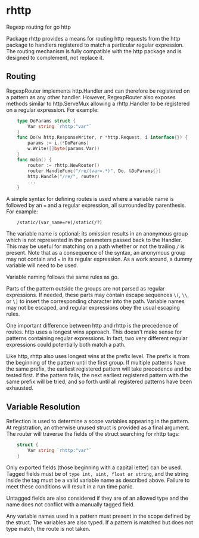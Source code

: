 rhttp
=====

Regexp routing for go http

Package rhttp provides a means for routing http requests from the http
package to handlers registered to match a particular regular expression.
The routing  mechanism is fully compatible with the http package and is
designed to complement, not replace it.

Routing
-------

RegexpRouter implements http.Handler and can therefore be registered
on a pattern as any other handler. However, RegexpRouter also exposes
methods similar to http.ServeMux allowing a rhttp.Handler to be registered
on a regular expression. For example:

```go
    type DoParams struct {
        Var string `rhttp:"var"`
    }
    func Do(w http.ResponseWriter, r *http.Request, i interface{}) {
        params := i.(*DoParams)
        w.Write([]byte(params.Var))
    }
    func main() {
        router := rhttp.NewRouter()
        router.HandleFunc("/re/(var=.*)", Do, &DoParams{})
        http.Handle("/re/", router)
        ...
    }
```

A simple syntax for defining routes is used where a variable name is followed
by an `=` and a regular expression, all surrounded by parenthesis. For example:

```
    /static/(var_name=re)/static(/?)
```

The variable name is optional; its omission results in an anonymous group
which is not represented in the parameters passed back to the Handler. This
may be useful for matching on a path whether or not the trailing `/` is
present. Note that as a consequence of the syntax, an anonymous group may
not contain and `=` in its regular expression. As a work around, a dummy
variable will need to be used.

Variable naming follows the same rules as go.

Parts of the pattern outside the groups are not parsed as regular
expressions.  If needed, these parts may contain escape sequences `\(`, `\\`, or
`\)` to insert the corresponding character into the path. Variable names may
not be escaped, and regular expressions obey the usual escaping rules.

One important difference between http and rhttp is the precedence of routes.
http uses a longest wins approach. This doesn't make sense for patterns
containing regular expressions. In fact, two very different regular
expressions could potentially both match a path.

Like http, rhttp also uses longest wins at the prefix level. The prefix is
from the beginning of the pattern until the first group. If multiple patterns
have the same prefix, the earliest registered pattern will take precedence
and be tested first. If the pattern fails, the next earliest registered
pattern with the same prefix will be tried, and so forth until all registered
patterns have been exhausted.

Variable Resolution
-------------------

Reflection is used to determine a scope variables appearing in the pattern.
At registration, an otherwise unused struct is provided as a final argument. 
The router will traverse the fields of the struct searching for rhttp tags:

```go
    struct {
        Var string `rhttp:"var"`
    }
```

Only exported fields (those beginning with a capital letter) can be used.
Tagged fields must be of `type int, uint, float or string`, and the string
inside the tag must be a valid variable name as described above. Failure
to meet these conditions will result in a run time panic.

Untagged fields are also considered if they are of an allowed type and the
name does not conflict with a manually tagged field.

Any variable names used in a pattern must present in the scope defined by
the struct. The variables are also typed. If a pattern is matched but does
not type match, the route is not taken.

